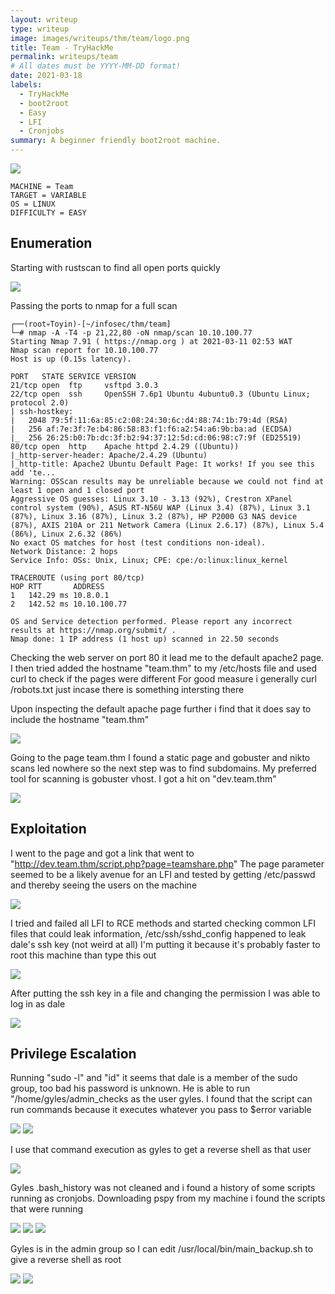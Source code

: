 ```yaml
---
layout: writeup
type: writeup
image: images/writeups/thm/team/logo.png
title: Team - TryHackMe
permalink: writeups/team
# All dates must be YYYY-MM-DD format!
date: 2021-03-18
labels:
  - TryHackMe
  - boot2root
  - Easy
  - LFI
  - Cronjobs
summary: A beginner friendly boot2root machine.
---
```


<img class="ui image" src="{{ site.baseurl }}/images/writeups/thm/team/header.png">
<script src="https://www.tryhackme.com/badge/192700"></script>

```
MACHINE = Team
TARGET = VARIABLE
OS = LINUX
DIFFICULTY = EASY
```

## Enumeration

Starting with rustscan to find all open ports quickly

<img class="ui image" src="{{ site.baseurl }}/images/writeups/thm/team/1.png">

Passing the ports to nmap for a full scan

```
┌──(root💀Toyin)-[~/infosec/thm/team]
└─# nmap -A -T4 -p 21,22,80 -oN nmap/scan 10.10.100.77
Starting Nmap 7.91 ( https://nmap.org ) at 2021-03-11 02:53 WAT
Nmap scan report for 10.10.100.77
Host is up (0.15s latency).

PORT   STATE SERVICE VERSION
21/tcp open  ftp     vsftpd 3.0.3
22/tcp open  ssh     OpenSSH 7.6p1 Ubuntu 4ubuntu0.3 (Ubuntu Linux; protocol 2.0)
| ssh-hostkey:
|   2048 79:5f:11:6a:85:c2:08:24:30:6c:d4:88:74:1b:79:4d (RSA)
|   256 af:7e:3f:7e:b4:86:58:83:f1:f6:a2:54:a6:9b:ba:ad (ECDSA)
|_  256 26:25:b0:7b:dc:3f:b2:94:37:12:5d:cd:06:98:c7:9f (ED25519)
80/tcp open  http    Apache httpd 2.4.29 ((Ubuntu))
|_http-server-header: Apache/2.4.29 (Ubuntu)
|_http-title: Apache2 Ubuntu Default Page: It works! If you see this add 'te...
Warning: OSScan results may be unreliable because we could not find at least 1 open and 1 closed port
Aggressive OS guesses: Linux 3.10 - 3.13 (92%), Crestron XPanel control system (90%), ASUS RT-N56U WAP (Linux 3.4) (87%), Linux 3.1 (87%), Linux 3.16 (87%), Linux 3.2 (87%), HP P2000 G3 NAS device (87%), AXIS 210A or 211 Network Camera (Linux 2.6.17) (87%), Linux 5.4 (86%), Linux 2.6.32 (86%)
No exact OS matches for host (test conditions non-ideal).
Network Distance: 2 hops
Service Info: OSs: Unix, Linux; CPE: cpe:/o:linux:linux_kernel

TRACEROUTE (using port 80/tcp)
HOP RTT       ADDRESS
1   142.29 ms 10.8.0.1
2   142.52 ms 10.10.100.77

OS and Service detection performed. Please report any incorrect results at https://nmap.org/submit/ .
Nmap done: 1 IP address (1 host up) scanned in 22.50 seconds
```

Checking the web server on port 80 it lead me to the default apache2 page. I then tried added the hostname "team.thm" to my /etc/hosts file and used curl to check if the pages were different
For good measure i generally curl /robots.txt just incase there is something intersting there

Upon inspecting the default apache page further i find that it does say to include the hostname "team.thm"

<img class="ui image" src="{{ site.baseurl }}/images/writeups/thm/team/2.png">

Going to the page team.thm I found a static page and gobuster and nikto scans led nowhere so the next step was to find subdomains.
My preferred tool for scanning is gobuster vhost. I got a hit on "dev.team.thm"

<img class="ui image" src="{{ site.baseurl }}/images/writeups/thm/team/3.png">

## Exploitation

I went to the page and got a link that went to "http://dev.team.thm/script.php?page=teamshare.php"
The page parameter seemed to be a likely avenue for an LFI and tested by getting /etc/passwd and thereby seeing the users on the machine

<img class="ui image" src="{{ site.baseurl }}/images/writeups/thm/team/4.png">

I tried and failed all LFI to RCE methods and started checking common LFI files that could leak information, /etc/ssh/sshd_config happened to leak dale's ssh key (not weird at all)
I'm putting it because it's probably faster to root this machine than type this out

<img class="ui image" src="{{ site.baseurl }}/images/writeups/thm/team/5.png">

After putting the ssh key in a file and changing the permission I was able to log in as dale

<img class="ui image" src="{{ site.baseurl }}/images/writeups/thm/team/6.png">

## Privilege Escalation

Running "sudo -l" and "id" it seems that dale is a member of the sudo group, too bad his password is unknown. He is able to run "/home/gyles/admin_checks as the user gyles.
I found that the script can run commands because it executes whatever you pass to $error variable

<img class="ui image" src="{{ site.baseurl }}/images/writeups/thm/team/7.png">
<img class="ui image" src="{{ site.baseurl }}/images/writeups/thm/team/8.png">

I use that command execution as gyles to get a reverse shell as that user

<img class="ui image" src="{{ site.baseurl }}/images/writeups/thm/team/9.png">

Gyles .bash_history was not cleaned and i found a history of some scripts running as cronjobs. Downloading pspy from my machine i found the scripts that were running

<img class="ui image" src="{{ site.baseurl }}/images/writeups/thm/team/10.png">
<img class="ui image" src="{{ site.baseurl }}/images/writeups/thm/team/11.png">
<img class="ui image" src="{{ site.baseurl }}/images/writeups/thm/team/12.png">

Gyles is in the admin group so I can edit /usr/local/bin/main_backup.sh to give a reverse shell as root

<img class="ui image" src="{{ site.baseurl }}/images/writeups/thm/team/13.png">
<img class="ui image" src="{{ site.baseurl }}/images/writeups/thm/team/14.png">
